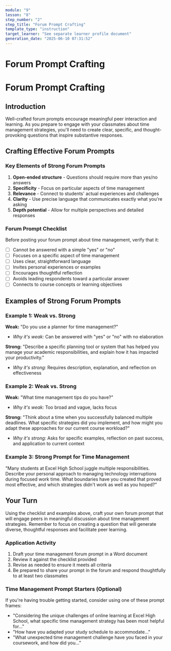 ```yaml
---
module: "9"
lesson: "8"
step_number: "2"
step_title: "Forum Prompt Crafting"
template_type: "instruction"
target_learner: "See separate learner profile document"
generation_date: "2025-06-10 07:31:52"
---
```


# Forum Prompt Crafting

# Forum Prompt Crafting

## Introduction
Well-crafted forum prompts encourage meaningful peer interaction and learning. As you prepare to engage with your classmates about time management strategies, you'll need to create clear, specific, and thought-provoking questions that inspire substantive responses.

## Crafting Effective Forum Prompts

### Key Elements of Strong Forum Prompts
1. **Open-ended structure** - Questions should require more than yes/no answers
2. **Specificity** - Focus on particular aspects of time management
3. **Relevance** - Connect to students' actual experiences and challenges
4. **Clarity** - Use precise language that communicates exactly what you're asking
5. **Depth potential** - Allow for multiple perspectives and detailed responses

### Forum Prompt Checklist
Before posting your forum prompt about time management, verify that it:
- [ ] Cannot be answered with a simple "yes" or "no"
- [ ] Focuses on a specific aspect of time management
- [ ] Uses clear, straightforward language
- [ ] Invites personal experiences or examples
- [ ] Encourages thoughtful reflection
- [ ] Avoids leading respondents toward a particular answer
- [ ] Connects to course concepts or learning objectives

## Examples of Strong Forum Prompts

### Example 1: Weak vs. Strong
**Weak:** "Do you use a planner for time management?"
* *Why it's weak:* Can be answered with "yes" or "no" with no elaboration

**Strong:** "Describe a specific planning tool or system that has helped you manage your academic responsibilities, and explain how it has impacted your productivity."
* *Why it's strong:* Requires description, explanation, and reflection on effectiveness

### Example 2: Weak vs. Strong
**Weak:** "What time management tips do you have?"
* *Why it's weak:* Too broad and vague, lacks focus

**Strong:** "Think about a time when you successfully balanced multiple deadlines. What specific strategies did you implement, and how might you adapt these approaches for our current course workload?"
* *Why it's strong:* Asks for specific examples, reflection on past success, and application to current context

### Example 3: Strong Prompt for Time Management
"Many students at Excel High School juggle multiple responsibilities. Describe your personal approach to managing technology interruptions during focused work time. What boundaries have you created that proved most effective, and which strategies didn't work as well as you hoped?"

## Your Turn
Using the checklist and examples above, craft your own forum prompt that will engage peers in meaningful discussion about time management strategies. Remember to focus on creating a question that will generate diverse, thoughtful responses and facilitate peer learning.

### Application Activity
1. Draft your time management forum prompt in a Word document
2. Review it against the checklist provided
3. Revise as needed to ensure it meets all criteria
4. Be prepared to share your prompt in the forum and respond thoughtfully to at least two classmates

### Time Management Prompt Starters (Optional)
If you're having trouble getting started, consider using one of these prompt frames:
- "Considering the unique challenges of online learning at Excel High School, what specific time management strategy has been most helpful for..."
- "How have you adapted your study schedule to accommodate..."
- "What unexpected time management challenge have you faced in your coursework, and how did you..."